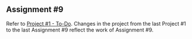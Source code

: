 ## Assignment #9
Refer to [Project #1 - To-Do](../../Projects/Project%20%231%20-%20To-Do). Changes in the project from
the last Project #1 _<b4d3d67e96eacd67bd3586e34a7e0efe93df03e5>_ to the last Assignment #9 _<c6c0d67448033cc8f5acdb9722672cb2567dd387>_ reflect the work of Assignment #9.